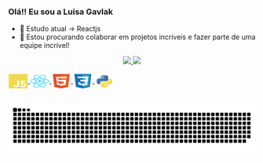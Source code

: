 ### Olá!! Eu sou a Luisa Gavlak

 
- 🧾 Estudo atual -> Reactjs
- 💜 Estou procurando colaborar em projetos incríveis e fazer parte de uma equipe incrível!

<div align="center">
  <a href="https://github.com/luhgavlak">
  <img height="170em" src="https://github-readme-stats.vercel.app/api?username=luhgavlak&show_icons=true&theme=cobalt&include_all_commits=true&count_private=true"/>
  <img height="170em" src="https://github-readme-stats.vercel.app/api/top-langs/?username=luhgavlak&layout=compact&langs_count=7&theme=cobalt"/>
</div>
  
  <div style="display: inline_block"><br>
  <img align="center" alt="Js" height="30" width="40" src="https://raw.githubusercontent.com/devicons/devicon/master/icons/javascript/javascript-plain.svg">
  <img align="center" alt="React" height="30" width="40" src="https://raw.githubusercontent.com/devicons/devicon/master/icons/react/react-original.svg">
  <img align="center" alt="HTML" height="30" width="40" src="https://raw.githubusercontent.com/devicons/devicon/master/icons/html5/html5-original.svg">
  <img align="center" alt="CSS" height="30" width="40" src="https://raw.githubusercontent.com/devicons/devicon/master/icons/css3/css3-original.svg">
  <img align="center" alt="Python" height="30" width="40" src="https://raw.githubusercontent.com/devicons/devicon/master/icons/python/python-original.svg">
  
  ##
  
  
 ![Snake animation](https://github.com/luhgavlak/luhgavlak/blob/output/github-contribution-grid-snake.svg)


